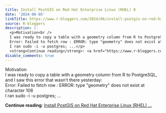```yaml
---
title: Install PostGIS on Red Hat Enterprise Linux (RHEL) 8
date: '2024-06-05'
linkTitle: https://www.r-bloggers.com/2024/06/install-postgis-on-red-hat-enterprise-linux-rhel-8/
source: R-bloggers
description: |-
  <p>Motivation<br />
  I was ready to copy a table with a geometry column from R to PostgreSQL, and I saw this error that wasn’t there yesterday:<br />
  Error: Failed to fetch row : ERROR: type "geometry" does not exist at character 108<br />
  I ran sudo -i -u postgres; ...</p>
  <strong>Continue reading</strong>: <a href="https://www.r-bloggers.com/2024/06/install-postgis-on-red-hat-enterprise-linux-rhel-8/">Install PostGIS on Red Hat Enterprise Linux (RHEL) ...
disable_comments: true
---
```

<p>Motivation<br />
I was ready to copy a table with a geometry column from R to PostgreSQL, and I saw this error that wasn’t there yesterday:<br />
Error: Failed to fetch row : ERROR: type "geometry" does not exist at character 108<br />
I ran sudo -i -u postgres; ...</p>
<strong>Continue reading</strong>: <a href="https://www.r-bloggers.com/2024/06/install-postgis-on-red-hat-enterprise-linux-rhel-8/">Install PostGIS on Red Hat Enterprise Linux (RHEL) ...